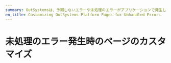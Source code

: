 ```yaml
---
summary: OutSystemsは、予期しないエラーや未処理のエラーがアプリケーションで発生した場合に、これらを処理してエンドユーザーに対して適切なフィードバックページを表示します。このドキュメントでは、これらのページをカスタマイズして開発者のアプリケーション設計に合わせる方法について説明します。
en_title: Customizing OutSystems Platform Pages for Unhandled Errors
---
```


# 未処理のエラー発生時のページのカスタマイズ
